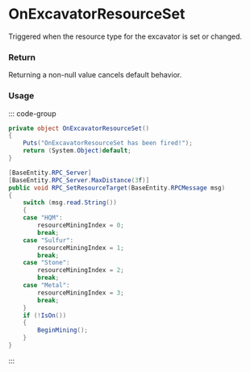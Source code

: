# OnExcavatorResourceSet
<Badge type="info" text="Resource"/><Badge type="danger" text="Carbon Compatible"/><Badge type="warning" text="Oxide Compatible"/>
Triggered when the resource type for the excavator is set or changed.

### Return
Returning a non-null value cancels default behavior.

### Usage
::: code-group
```csharp [Example]
private object OnExcavatorResourceSet()
{
	Puts("OnExcavatorResourceSet has been fired!");
	return (System.Object)default;
}
```
```csharp [Source — Assembly-CSharp @ ExcavatorArm]
[BaseEntity.RPC_Server]
[BaseEntity.RPC_Server.MaxDistance(3f)]
public void RPC_SetResourceTarget(BaseEntity.RPCMessage msg)
{
	switch (msg.read.String())
	{
	case "HQM":
		resourceMiningIndex = 0;
		break;
	case "Sulfur":
		resourceMiningIndex = 1;
		break;
	case "Stone":
		resourceMiningIndex = 2;
		break;
	case "Metal":
		resourceMiningIndex = 3;
		break;
	}
	if (!IsOn())
	{
		BeginMining();
	}
}

```
:::
